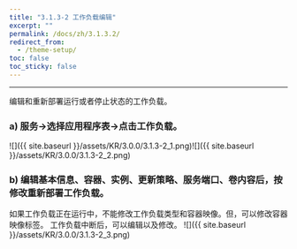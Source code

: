```yaml
---
title: "3.1.3-2 工作负载编辑"
excerpt: ""
permalink: /docs/zh/3.1.3.2/
redirect_from:
  - /theme-setup/
toc: false
toc_sticky: false
---
```


---
编辑和重新部署运行或者停止状态的工作负载。

### a\) 服务→选择应用程序表→点击工作负载。
![]({{ site.baseurl }}/assets/KR/3.0.0/3.1.3-2_1.png)![]({{ site.baseurl }}/assets/KR/3.0.0/3.1.3-2_2.png)

### b\) 编辑基本信息、容器、实例、更新策略、服务端口、卷内容后，按修改重新部署工作负载。

如果工作负载正在运行中，不能修改工作负载类型和容器映像。但，可以修改容器映像标签。 工作负载中断后，可以编辑以及修改。
![]({{ site.baseurl }}/assets/KR/3.0.0/3.1.3-2_3.png)
